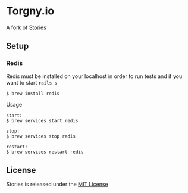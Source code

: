 # Torgny.io

A fork of [Stories](https://github.com/kenny-hibino/stories)

## Setup

### Redis

Redis must be installed on your localhost in order to run tests and if you want to start `rails s`

```
$ brew install redis
```

Usage
```
start: 
$ brew services start redis

stop: 
$ brew services stop redis

restart:
$ brew services restart redis
```

## License
Stories is released under the [MIT License](https://opensource.org/licenses/MIT)
